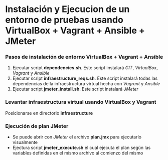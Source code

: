 # Instalación y Ejecucion de un entorno de pruebas usando VirtualBox + Vagrant + Ansible  + JMeter

### Pasos de instalación de entorno VirtualBox + Vagrant + Ansible

1. Ejecutar script **dependencies.sh**. Este script instalará *GIT*, *VirtualBox*, *Vagrant* y *Ansible*
2. Ejecutar script **infraestructure_reqs.sh**. Este script instalará todas las dependencias de la infraestructura virtual hecha con *Vagrant* y *Ansible*
3. Ejecutar script **jmeter_install.sh**. Este script instalará *JMeter*

### Levantar infraestructura virtual usando VirtualBox y Vagrant 

Posicionarse en directorio **infraestructure** 

### Ejecución de plan JMeter

* Se puede abrir con *JMeter* el archivo **plan.jmx** para ejecutarlo visualmente 
* Ejectura script **jmeter_execute.sh** el cual ejecuta el plan según las variables definidas en el mismo archivo al comienzo del mismo